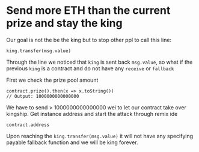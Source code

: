 # Send more ETH than the current prize and stay the king

Our goal is not the be the king but to stop other ppl to call this line:
```
king.transfer(msg.value)
```

Through the line we noticed that `king` is sent back `msg.value`, so what if the previous `king` is a contract and do not have any `receive` or `fallback`

First we check the prize pool amount
```
contract.prize().then(x => x.toString())
// Output: 1000000000000000
```

We have to send > 1000000000000000 wei to let our contract take over kingship. Get instance address and start the attack through remix ide
```
contract.address
```

Upon reaching the `king.transfer(msg.value)` it will not have any specifying payable fallback function and we will be king forever.